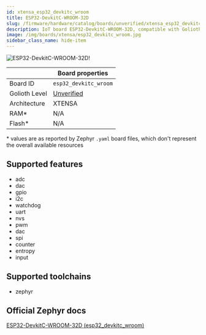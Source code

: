 ```yaml
---
id: xtensa_esp32_devkitc_wroom
title: ESP32-DevkitC-WROOM-32D
slug: /firmware/hardware/catalog/boards/unverified/xtensa_esp32_devkitc_wroom
description: IoT board ESP32-DevkitC-WROOM-32D, compatible with Golioth at unverified level.
image: /img/boards/xtensa/esp32_devkitc_wroom.jpg
sidebar_class_name: hide-item
---
```


[//]: # (This is an auto-generated file, do not edit! Changes to it will be lost upon re-generation)

![ESP32-DevkitC-WROOM-32D!](/img/boards/xtensa/esp32_devkitc_wroom.jpg "ESP32-DevkitC-WROOM-32D")

|                | Board properties     |
| -------------  | -------------------- |
| Board ID       | `esp32_devkitc_wroom` |
| Golioth Level  | [Unverified](/firmware/hardware#unverified-boards) |
| Architecture   | XTENSA |
| RAM*           | N/A |
| Flash*         | N/A |

\* values are as reported by Zephyr `.yaml` board files, which don't represent the overall available resources



## Supported features

* adc
* dac
* gpio
* i2c
* watchdog
* uart
* nvs
* pwm
* dac
* spi
* counter
* entropy
* input

## Supported toolchains

* zephyr

## Official Zephyr docs

[ESP32-DevkitC-WROOM-32D (esp32_devkitc_wroom)](https://docs.zephyrproject.org/3.6.0/boards/xtensa/esp32_devkitc_wroom/doc/index.html)
